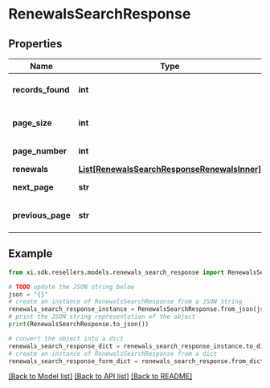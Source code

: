 # RenewalsSearchResponse


## Properties

Name | Type | Description | Notes
------------ | ------------- | ------------- | -------------
**records_found** | **int** | Number of records found. | [optional] 
**page_size** | **int** | Number of records in a page. | [optional] 
**page_number** | **int** | Number of page. | [optional] 
**renewals** | [**List[RenewalsSearchResponseRenewalsInner]**](RenewalsSearchResponseRenewalsInner.md) |  | [optional] 
**next_page** | **str** | URL for the next page. | [optional] 
**previous_page** | **str** | URL for the previous page. | [optional] 

## Example

```python
from xi.sdk.resellers.models.renewals_search_response import RenewalsSearchResponse

# TODO update the JSON string below
json = "{}"
# create an instance of RenewalsSearchResponse from a JSON string
renewals_search_response_instance = RenewalsSearchResponse.from_json(json)
# print the JSON string representation of the object
print(RenewalsSearchResponse.to_json())

# convert the object into a dict
renewals_search_response_dict = renewals_search_response_instance.to_dict()
# create an instance of RenewalsSearchResponse from a dict
renewals_search_response_form_dict = renewals_search_response.from_dict(renewals_search_response_dict)
```
[[Back to Model list]](../README.md#documentation-for-models) [[Back to API list]](../README.md#documentation-for-api-endpoints) [[Back to README]](../README.md)


